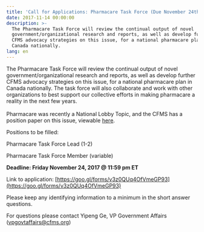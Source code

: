 ```yaml
---
title: 'Call for Applications: Pharmacare Task Force (Due November 24th)'
date: 2017-11-14 00:00:00
description: >-
  The Pharmacare Task Force will review the continual output of novel
  government/organizational research and reports, as well as develop further
  CFMS advocacy strategies on this issue, for a national pharmacare plan in
  Canada nationally.
lang: en
---
```



The Pharmacare Task Force will review the continual output of novel government/organizational research and reports, as well as develop further CFMS advocacy strategies on this issue, for a national pharmacare plan in Canada nationally. The task force will also collaborate and work with other organizations to best support our collective efforts in making pharmacare a reality in the next few years. <br><br>Pharmacare was recently a National Lobby Topic, and the CFMS has a position paper on this issue, viewable [here](https://www.cfms.org/files/position-papers/2015%20CFMS%20Pharmacare%20Policy%20Document.pdf).

Positions to be filled:

Pharmacare Task Force Lead (1-2)

Pharmacare Task Force Member (variable)

**Deadline: Friday November 24, 2017 @ 11:59 pm ET**

Link to application: [https://goo.gl/forms/v3z0QUq4OfVmeGP93](https://goo.gl/forms/v3z0QUq4OfVmeGP93)

Please keep any identifying information to a minimum in the short answer questions.

For questions please contact Yipeng Ge, VP Government Affairs ([vpgovtaffairs@cfms.org](javascript:void(location.href='mailto:'+String.fromCharCode(118,112,103,111,118,116,97,102,102,97,105,114,115,64,99,102,109,115,46,111,114,103))))